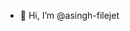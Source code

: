 - 👋 Hi, I’m @asingh-filejet
<!--- 👀 I’m interested in ...
- 🌱 I’m currently learning ...
- 💞️ I’m looking to collaborate on ...
- 📫 How to reach me ...
- 😄 Pronouns: ...
- ⚡ Fun fact: ...

<!---
asingh-filejet/asingh-filejet is a ✨ special ✨ repository because its `README.md` (this file) appears on your GitHub profile.
You can click the Preview link to take a look at your changes.
--->
